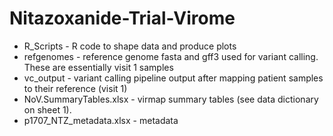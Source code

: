 # Nitazoxanide-Trial-Virome
* R_Scripts - R code to shape data and produce plots
* refgenomes - reference genome fasta and gff3 used for variant calling. These are essentially visit 1 samples
* vc_output - variant calling pipeline output after mapping patient samples to their reference (visit 1)
* NoV.SummaryTables.xlsx - virmap summary tables (see data dictionary on sheet 1).
* p1707_NTZ_metadata.xlsx - metadata